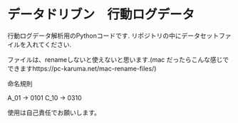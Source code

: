 # データドリブン　行動ログデータ

行動ログデータ解析用のPythonコードです.
リポジトリの中にデータセットファイルを入れてください.


ファイルは、renameしないと使えないと思います.(mac だったらこんな感じでできますhttps://pc-karuma.net/mac-rename-files/)

命名規則

A_01 → 0101
C_10 → 0310

使用は自己責任でお願いします。
